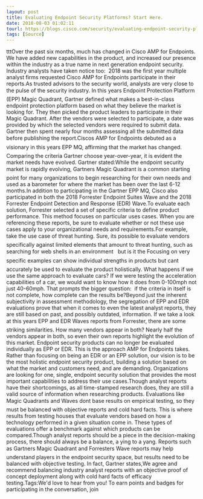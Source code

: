 ```yaml
---
layout: post
title: Evaluating Endpoint Security Platforms? Start Here.
date: 2018-08-03 01:02:11
tourl: https://blogs.cisco.com/security/evaluating-endpoint-security-platforms-start-here
tags: [Source]
---
```

tttOver the past six months, much has changed in Cisco AMP for Endpoints. We have added new capabilities in the product, and increased our presence within the industry as a true name in next generation endpoint security. Industry analysts have taken notice too:  2018 was the first year multiple analyst firms requested Cisco AMP for Endpoints participate in their reports.As trusted advisors to the security world, analysts are very close to the pulse of the security industry. In this years Endpoint Protection Platform (EPP) Magic Quadrant, Gartner defined what makes a best-in-class endpoint protection platform based on what they believe the market is looking for. They then picked the product leaders to participate in their Magic Quadrant. After the vendors were selected to participate, a date was provided by which the selected vendors were required to submit data. Gartner then spent nearly four months assessing all the submitted data before publishing the report.Ciscos AMP for Endpoints debuted as a visionary in this years EPP MQ, affirming that the market has changed. Comparing the criteria Gartner choose year-over-year, it is evident the market needs have evolved. Gartner stated:While the endpoint security market is rapidly evolving, Gartners Magic Quadrant is a common starting point for many organizations to begin researching for their own needs and used as a barometer for where the market has been over the last 6-12 months.In addition to participating in the Gartner EPP MQ, Cisco also participated in both the 2018 Forrester Endpoint Suites Wave and the 2018 Forrester Endpoint Detection and Response (EDR) Wave.To evaluate each solution, Forrester selected a set of specific criteria to define product performance. This method focuses on particular uses cases. When you are referencing these reports, be sure to evaluate whether or not these use cases apply to your organizational needs and requirements.For example, take the use case of threat hunting. Sure, its possible to evaluate vendors specifically against limited elements that amount to threat hunting, such as searching for web shells in an environment   but is it the Focusing on very specific examples can show individual strengths in products but cant accurately be used to evaluate the product holistically. What happens if we use the same approach to evaluate cars? If we were testing the acceleration capabilities of a car, we would want to know how it does from 0-100mph not just 40-60mph. That prompts the bigger question:  if the criteria in itself is not complete, how complete can the results be?Beyond just the inherent subjectivity in assessment methodology, the segregation of EPP and EDR evaluations prove that when it comes to even the latest analyst reports, they are still based on past, and possibly outdated, information. If we take a look at this years EPP and EDR Waves reports from Forrester, there are some striking similarities. How many vendors appear in both? Nearly half the vendors appear in both, so even their own reports highlight the evolution of this market. Endpoint security products can no longer be evaluated individually as EPP or EDR. This is the approach AMP for Endpoints takes. Rather than focusing on being an EDR or an EPP solution, our vision is to be the most holistic endpoint security product, building a solution based on what the market and customers need, and are demanding. Organizations are looking for one, single, endpoint security solution that provides the most important capabilities to address their use cases.Though analyst reports have their shortcomings, as all time-stamped research does, they are still a valid source of information when researching products. Evaluations like Magic Quadrants and Waves dont base results on empirical testing, so they must be balanced with objective reports and cold hard facts. This is where results from testing houses that evaluate vendors based on how a technology performed in a given situation come in. These types of evaluations offer a benchmark against which products can be compared.Though analyst reports should be a piece in the decision-making process, there should always be a balance, a ying to a yang. Reports such as Gartners Magic Quadrant and Forresters Wave reports may help understand players in the endpoint security space, but results need to be balanced with objective testing. In fact, Gartner states,We agree and recommend balancing industry analyst reports with an objective proof of concept deployment along with cold hard facts of efficacy testing.Tags:We'd love to hear from you! To earn points and badges for participating in the conversation, join 